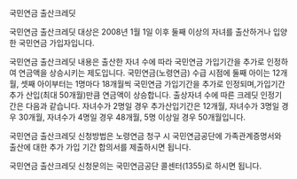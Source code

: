 국민연금 출산크레딧


국민연금 출산크레딧 대상은 2008년 1월 1일 이후 둘째 이상의 자녀를 출산하거나 입양한 국민연금 가입자입니다.


국민연금 출산크레딧 내용은 출산한 자녀 수에 따라 국민연금 가입기간을 추가로 인정하여 연금액을 상승시키는 제도입니다.
국민연금(노령연금) 수급 시점에 둘째 아이는 12개월, 셋째 아이부터는 1명마다 18개월씩 국민연금 가입기간을 추가로 인정되며,가입기간 추가 산입(최대 50개월)만큼 연금액이 상승합니다.
출상자녀 수에 따른 크레딧 인정기간은 다음과 같습니다.
자녀수가 2명일 경우 추가산입기간은 12개월, 자녀수가 3명일 경우 30개월, 자녀수가 4명일 경우 48개월, 5명 이상일 경우 50개월입니다.


국민연금 출산크레딧 신청방법은 노령연금 청구 시 국민연금공단에 가족관계증명서와 출산에 대한 추가 가입 기간 합의서를 제출하시면 됩니다.


국민연금 출산크레딧 신청문의는 국민연금공단 콜센터(1355)로 하시면 됩니다.